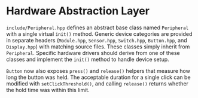 # Hardware Abstraction Layer

`include/Peripheral.hpp` defines an abstract base class named `Peripheral` with a single
virtual `init()` method. Generic device categories are provided in separate headers
(`Module.hpp`, `Sensor.hpp`, `Switch.hpp`, `Button.hpp`, and `Display.hpp`) with matching
source files. These classes simply inherit from `Peripheral`. Specific hardware drivers
should derive from one of these classes and implement the `init()` method to handle
device setup.

`Button` now also exposes `press()` and `release()` helpers that measure how long
the button was held. The acceptable duration for a single click can be modified
with `setClickThreshold()`, and calling `release()` returns whether the hold time
was within this limit.
